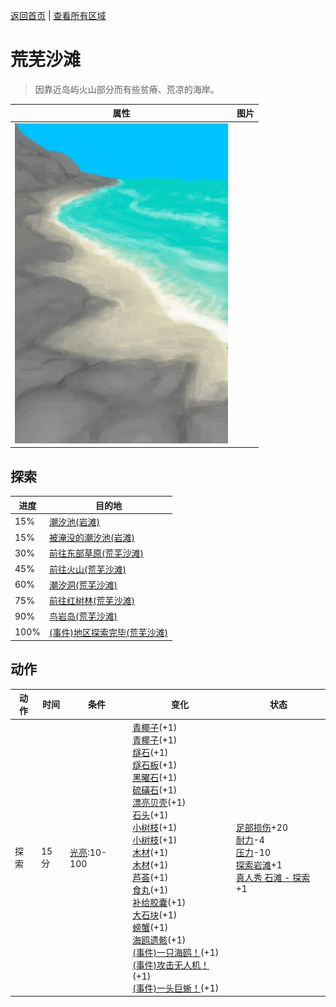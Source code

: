 [返回首页](index.md)   |  [查看所有区域](area.md)
# 荒芜沙滩  
> 因靠近岛屿火山部分而有些贫瘠、荒凉的海岸。  
  
  属性  |   图片   
 ----  |  ----:   
   |  ![](Sprite/DesolateBeach.png)   
  
## 探索  
进度  |  目的地  
----  |  ----  
15%  |  [潮汐池(岩滩)](TidePool.md)  
15%  |  [被淹没的潮汐池(岩滩)](TidePoolFlooded.md)  
30%  |  [前往东部草原(荒芜沙滩)](Path_DesolateBeachToGrasslandsE.md)  
45%  |  [前往火山(荒芜沙滩)](Path_DesolateBeachToVolcano.md)  
60%  |  [潮汐洞(荒芜沙滩)](CaveTidalEntrance.md)  
75%  |  [前往红树林(荒芜沙滩)](Path_DesolateBeachToMangroves.md)  
90%  |  [鸟岩岛(荒芜沙滩)](Path_DesolateBeachToBirdRock.md)  
100%  |  [(事件)地区探索完毕(荒芜沙滩)](Event_DesolateBeachExplored.md)  
## 动作  
动作  |  时间  |  条件  |  变化  |  状态  
----  |  ----  |  ----  |  ----  |  ----  
探索  |  15分  |  [光亮](Light.md):10-100  |  [青椰子](CoconutHusked.md)(+1)<br>[青椰子](CoconutHusked.md)(+1)<br>[燧石](Flint.md)(+1)<br>[燧石板](FlintSlab.md)(+1)<br>[黑曜石](Obsidian.md)(+1)<br>[硫磺石](StoneHeavyBrimstone.md)(+1)<br>[漂亮贝壳](SeashellsPretty.md)(+1)<br>[石头](Stone.md)(+1)<br>[小树枝](Sticks.md)(+1)<br>[小树枝](Sticks.md)(+1)<br>[木材](Wood.md)(+1)<br>[木材](Wood.md)(+1)<br>[芦荟](AloeVera.md)(+1)<br>[食丸](GastricPellet.md)(+1)<br>[补给胶囊](TV_SupplyCapsule.md)(+1)<br>[大石块](StoneHeavy.md)(+1)<br>[螃蟹](Crab.md)(+1)<br>[海鸥遗骸](SeagullCarcass.md)(+1)<br>[(事件)一只海鸥！](Event_SeagullFight.md)(+1)<br>[(事件)攻击无人机！](Event_DroneFight.md)(+1)<br>[(事件)一头巨蜥！](Event_MonitorFight.md)(+1)  |  [足部损伤](FootDamage.md)+20<br>[耐力](Stamina.md)-4<br>[压力](Stress.md)-10<br>[探索岩滩](Exploration_Rocks.md)+1<br>[真人秀 石滩 - 探索](TV_RocksExplore.md)+1  
